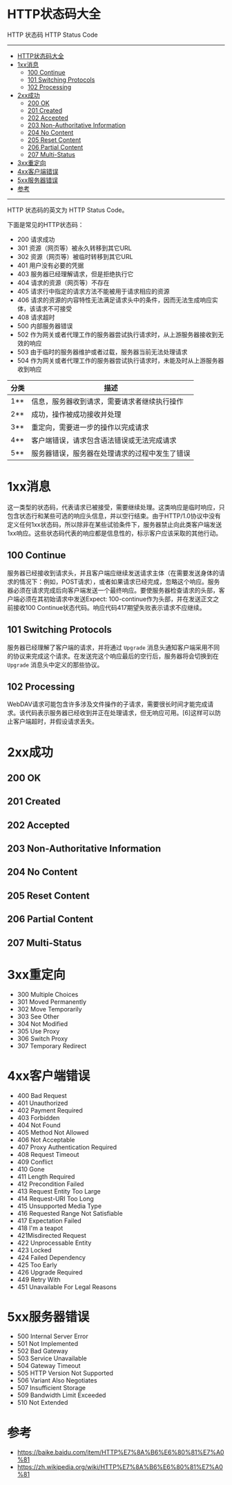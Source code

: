# HTTP状态码大全

HTTP 状态码 HTTP Status Code

---

- [HTTP状态码大全](#http状态码大全)
- [1xx消息](#1xx消息)
  - [100 Continue](#100-continue)
  - [101 Switching Protocols](#101-switching-protocols)
  - [102 Processing](#102-processing)
- [2xx成功](#2xx成功)
  - [200 OK](#200-ok)
  - [201 Created](#201-created)
  - [202 Accepted](#202-accepted)
  - [203 Non-Authoritative Information](#203-non-authoritative-information)
  - [204 No Content](#204-no-content)
  - [205 Reset Content](#205-reset-content)
  - [206 Partial Content](#206-partial-content)
  - [207 Multi-Status](#207-multi-status)
- [3xx重定向](#3xx重定向)
- [4xx客户端错误](#4xx客户端错误)
- [5xx服务器错误](#5xx服务器错误)
- [参考](#参考)

---

HTTP 状态码的英文为 HTTP Status Code。 

下面是常见的HTTP状态码：

- 200 请求成功
- 301 资源（网页等）被永久转移到其它URL
- 302 资源（网页等）被临时转移到其它URL
- 401 用户没有必要的凭据
- 403 服务器已经理解请求，但是拒绝执行它
- 404 请求的资源（网页等）不存在
- 405 请求行中指定的请求方法不能被用于请求相应的资源
- 406 请求的资源的内容特性无法满足请求头中的条件，因而无法生成响应实体，该请求不可接受
- 408 请求超时
- 500 内部服务器错误
- 502 作为网关或者代理工作的服务器尝试执行请求时，从上游服务器接收到无效的响应
- 503 由于临时的服务器维护或者过载，服务器当前无法处理请求
- 504 作为网关或者代理工作的服务器尝试执行请求时，未能及时从上游服务器收到响应

分类 | 描述
---|---
1**	| 信息，服务器收到请求，需要请求者继续执行操作
2**	| 成功，操作被成功接收并处理
3**	| 重定向，需要进一步的操作以完成请求
4**	| 客户端错误，请求包含语法错误或无法完成请求
5**	| 服务器错误，服务器在处理请求的过程中发生了错误

# 1xx消息

这一类型的状态码，代表请求已被接受，需要继续处理。这类响应是临时响应，只包含状态行和某些可选的响应头信息，并以空行结束。由于HTTP/1.0协议中没有定义任何1xx状态码，所以除非在某些试验条件下，服务器禁止向此类客户端发送1xx响应。这些状态码代表的响应都是信息性的，标示客户应该采取的其他行动。

## 100 Continue

服务器已经接收到请求头，并且客户端应继续发送请求主体（在需要发送身体的请求的情况下：例如，POST请求），或者如果请求已经完成，忽略这个响应。服务器必须在请求完成后向客户端发送一个最终响应。要使服务器检查请求的头部，客户端必须在其初始请求中发送Expect: 100-continue作为头部，并在发送正文之前接收100 Continue状态代码。响应代码417期望失败表示请求不应继续。

## 101 Switching Protocols

服务器已经理解了客户端的请求，并将通过 `Upgrade` 消息头通知客户端采用不同的协议来完成这个请求。在发送完这个响应最后的空行后，服务器将会切换到在 `Upgrade` 消息头中定义的那些协议。

## 102 Processing

WebDAV请求可能包含许多涉及文件操作的子请求，需要很长时间才能完成请求。该代码表示服务器已经收到并正在处理请求，但无响应可用。[6]这样可以防止客户端超时，并假设请求丢失。

# 2xx成功

## 200 OK
## 201 Created
## 202 Accepted
## 203 Non-Authoritative Information
## 204 No Content
## 205 Reset Content
## 206 Partial Content
## 207 Multi-Status

# 3xx重定向

- 300 Multiple Choices
- 301 Moved Permanently
- 302 Move Temporarily
- 303 See Other
- 304 Not Modified
- 305 Use Proxy
- 306 Switch Proxy
- 307 Temporary Redirect

# 4xx客户端错误

- 400 Bad Request
- 401 Unauthorized
- 402 Payment Required
- 403 Forbidden
- 404 Not Found
- 405 Method Not Allowed
- 406 Not Acceptable
- 407 Proxy Authentication Required
- 408 Request Timeout
- 409 Conflict
- 410 Gone
- 411 Length Required
- 412 Precondition Failed
- 413 Request Entity Too Large
- 414 Request-URI Too Long
- 415 Unsupported Media Type
- 416 Requested Range Not Satisfiable
- 417 Expectation Failed
- 418 I'm a teapot
- 421Misdirected Request
- 422 Unprocessable Entity
- 423 Locked
- 424 Failed Dependency
- 425 Too Early
- 426 Upgrade Required
- 449 Retry With
- 451 Unavailable For Legal Reasons


# 5xx服务器错误

- 500 Internal Server Error
- 501 Not Implemented
- 502 Bad Gateway
- 503 Service Unavailable
- 504 Gateway Timeout
- 505 HTTP Version Not Supported
- 506 Variant Also Negotiates
- 507 Insufficient Storage
- 509 Bandwidth Limit Exceeded
- 510 Not Extended


# 参考

- https://baike.baidu.com/item/HTTP%E7%8A%B6%E6%80%81%E7%A0%81
- https://zh.wikipedia.org/wiki/HTTP%E7%8A%B6%E6%80%81%E7%A0%81